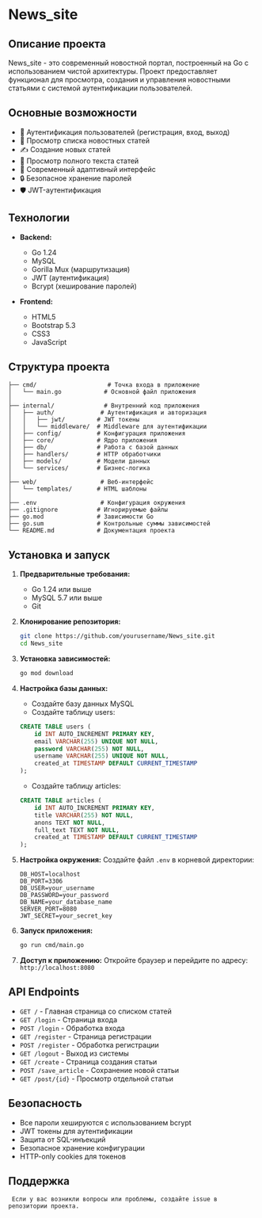 # News_site

## Описание проекта

News_site - это современный новостной портал, построенный на Go с использованием чистой архитектуры. Проект
предоставляет функционал для просмотра, создания и управления новостными статьями с системой аутентификации
пользователей.

## Основные возможности

- 🔐 Аутентификация пользователей (регистрация, вход, выход)
- 📰 Просмотр списка новостных статей
- ✍️ Создание новых статей
- 📖 Просмотр полного текста статей
- 🎨 Современный адаптивный интерфейс
- 🔒 Безопасное хранение паролей
- 🛡️ JWT-аутентификация

## Технологии

- **Backend:**
    - Go 1.24
    - MySQL
    - Gorilla Mux (маршрутизация)
    - JWT (аутентификация)
    - Bcrypt (хеширование паролей)

- **Frontend:**
    - HTML5
    - Bootstrap 5.3
    - CSS3
    - JavaScript

## Структура проекта

```
├── cmd/                    # Точка входа в приложение
│   └── main.go            # Основной файл приложения
│
├── internal/              # Внутренний код приложения
│   ├── auth/             # Аутентификация и авторизация
│   │   ├── jwt/         # JWT токены
│   │   └── middleware/  # Middleware для аутентификации
│   ├── config/          # Конфигурация приложения
│   ├── core/            # Ядро приложения
│   ├── db/              # Работа с базой данных
│   ├── handlers/        # HTTP обработчики
│   ├── models/          # Модели данных
│   └── services/        # Бизнес-логика
│
├── web/                  # Веб-интерфейс
│   └── templates/       # HTML шаблоны
│
├── .env                  # Конфигурация окружения
├── .gitignore           # Игнорируемые файлы
├── go.mod               # Зависимости Go
├── go.sum               # Контрольные суммы зависимостей
└── README.md            # Документация проекта
```

## Установка и запуск

1. **Предварительные требования:**
    - Go 1.24 или выше
    - MySQL 5.7 или выше
    - Git

2. **Клонирование репозитория:**
   ```bash
   git clone https://github.com/yourusername/News_site.git
   cd News_site
   ```

3. **Установка зависимостей:**
   ```bash
   go mod download
   ```

4. **Настройка базы данных:**
    - Создайте базу данных MySQL
    - Создайте таблицу users:
   ```sql
   CREATE TABLE users (
       id INT AUTO_INCREMENT PRIMARY KEY,
       email VARCHAR(255) UNIQUE NOT NULL,
       password VARCHAR(255) NOT NULL,
       username VARCHAR(255) UNIQUE NOT NULL,
       created_at TIMESTAMP DEFAULT CURRENT_TIMESTAMP
   );
   ```
    - Создайте таблицу articles:
   ```sql
   CREATE TABLE articles (
       id INT AUTO_INCREMENT PRIMARY KEY,
       title VARCHAR(255) NOT NULL,
       anons TEXT NOT NULL,
       full_text TEXT NOT NULL,
       created_at TIMESTAMP DEFAULT CURRENT_TIMESTAMP
   );
   ```

5. **Настройка окружения:**
   Создайте файл `.env` в корневой директории:
   ```env
   DB_HOST=localhost
   DB_PORT=3306
   DB_USER=your_username
   DB_PASSWORD=your_password
   DB_NAME=your_database_name
   SERVER_PORT=8080
   JWT_SECRET=your_secret_key
   ```

6. **Запуск приложения:**
   ```bash
   go run cmd/main.go
   ```

7. **Доступ к приложению:**
   Откройте браузер и перейдите по адресу: `http://localhost:8080`

## API Endpoints

- `GET /` - Главная страница со списком статей
- `GET /login` - Страница входа
- `POST /login` - Обработка входа
- `GET /register` - Страница регистрации
- `POST /register` - Обработка регистрации
- `GET /logout` - Выход из системы
- `GET /create` - Страница создания статьи
- `POST /save_article` - Сохранение новой статьи
- `GET /post/{id}` - Просмотр отдельной статьи

## Безопасность

- Все пароли хешируются с использованием bcrypt
- JWT токены для аутентификации
- Защита от SQL-инъекций
- Безопасное хранение конфигурации
- HTTP-only cookies для токенов

## Поддержка

`
Если у вас возникли вопросы или проблемы, создайте issue в репозитории проекта.`
